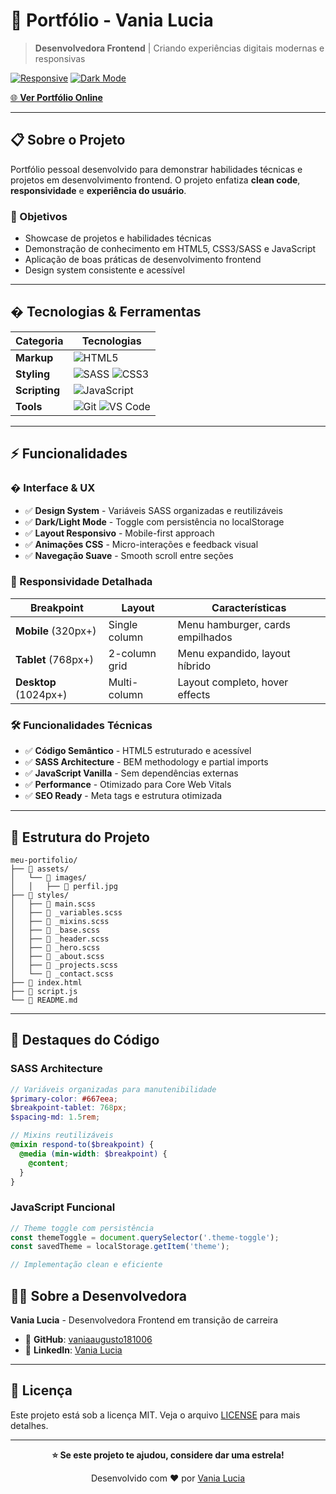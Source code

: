 # 🌟 Portfólio - Vania Lucia

> **Desenvolvedora Frontend** | Criando experiências digitais modernas e responsivas

[![Responsive](https://img.shields.io/badge/design-responsive-blue)](#)
[![Dark Mode](https://img.shields.io/badge/theme-dark%20%7C%20light-purple)](#)

[🌐 **Ver Portfólio Online**](#)

---

## 📋 **Sobre o Projeto**

Portfólio pessoal desenvolvido para demonstrar habilidades técnicas e projetos em desenvolvimento frontend. O projeto enfatiza **clean code**, **responsividade** e **experiência do usuário**.

### **🎯 Objetivos**
- Showcase de projetos e habilidades técnicas
- Demonstração de conhecimento em HTML5, CSS3/SASS e JavaScript
- Aplicação de boas práticas de desenvolvimento frontend
- Design system consistente e acessível

---

## � **Tecnologias & Ferramentas**

<div align="center">

| **Categoria** | **Tecnologias** |
|---------------|-----------------|
| **Markup** | ![HTML5](https://img.shields.io/badge/HTML5-E34F26?style=for-the-badge&logo=html5&logoColor=white) |
| **Styling** | ![SASS](https://img.shields.io/badge/SASS-hotpink.svg?style=for-the-badge&logo=SASS&logoColor=white) ![CSS3](https://img.shields.io/badge/CSS3-1572B6?style=for-the-badge&logo=css3&logoColor=white) |
| **Scripting** | ![JavaScript](https://img.shields.io/badge/JavaScript-F7DF1E?style=for-the-badge&logo=javascript&logoColor=black) |
| **Tools** | ![Git](https://img.shields.io/badge/GIT-E44C30?style=for-the-badge&logo=git&logoColor=white) ![VS Code](https://img.shields.io/badge/VS%20Code-0078d4.svg?style=for-the-badge&logo=visual-studio-code&logoColor=white) |

</div>

---

## ⚡ **Funcionalidades**

### **� Interface & UX**
- ✅ **Design System** - Variáveis SASS organizadas e reutilizáveis
- ✅ **Dark/Light Mode** - Toggle com persistência no localStorage
- ✅ **Layout Responsivo** - Mobile-first approach
- ✅ **Animações CSS** - Micro-interações e feedback visual
- ✅ **Navegação Suave** - Smooth scroll entre seções

### **📱 Responsividade Detalhada**
| **Breakpoint** | **Layout** | **Características** |
|----------------|------------|---------------------|
| **Mobile** (320px+) | Single column | Menu hamburger, cards empilhados |
| **Tablet** (768px+) | 2-column grid | Menu expandido, layout híbrido |
| **Desktop** (1024px+) | Multi-column | Layout completo, hover effects |

### **🛠 Funcionalidades Técnicas**
- ✅ **Código Semântico** - HTML5 estruturado e acessível
- ✅ **SASS Architecture** - BEM methodology e partial imports
- ✅ **JavaScript Vanilla** - Sem dependências externas
- ✅ **Performance** - Otimizado para Core Web Vitals
- ✅ **SEO Ready** - Meta tags e estrutura otimizada

---

## 📂 **Estrutura do Projeto**

```
meu-portifolio/
├── 📁 assets/
│   └── 📁 images/
│   │   ├── 📄 perfil.jpg
├── 📁 styles/
│   ├── 📄 main.scss
│   ├── 📄 _variables.scss
│   ├── 📄 _mixins.scss
│   ├── 📄 _base.scss
│   ├── 📄 _header.scss
│   ├── 📄 _hero.scss
│   ├── 📄 _about.scss
│   ├── 📄 _projects.scss
│   └── 📄 _contact.scss
├── 📄 index.html
├── 📄 script.js
└── 📄 README.md
```

---

## 🎯 **Destaques do Código**

### **SASS Architecture**
```scss
// Variáveis organizadas para manutenibilidade
$primary-color: #667eea;
$breakpoint-tablet: 768px;
$spacing-md: 1.5rem;

// Mixins reutilizáveis
@mixin respond-to($breakpoint) {
  @media (min-width: $breakpoint) {
    @content;
  }
}
```

### **JavaScript Funcional**
```javascript
// Theme toggle com persistência
const themeToggle = document.querySelector('.theme-toggle');
const savedTheme = localStorage.getItem('theme');

// Implementação clean e eficiente
```


## 👩‍💻 **Sobre a Desenvolvedora**

**Vania Lucia** - Desenvolvedora Frontend em transição de carreira

- 🔗 **GitHub**: <a href="https://github.com/vaniaaugusto181006" target="_blank" rel="noopener noreferrer">vaniaaugusto181006</a>
- 💼 **LinkedIn**: <a href="https://www.linkedin.com/in/vania-lucia-755376106/" target="_blank" rel="noopener noreferrer">Vania Lucia</a>

---

## 📄 **Licença**

Este projeto está sob a licença MIT. Veja o arquivo [LICENSE](LICENSE) para mais detalhes.

---

<div align="center">

**⭐ Se este projeto te ajudou, considere dar uma estrela!**

Desenvolvido com ❤️ por [Vania Lucia](https://github.com/vaniaaugusto181006)


</div>


